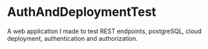 # AuthAndDeploymentTest
A web application I made to test REST endpoints, postgreSQL, cloud deployment, authentication and authorization.
